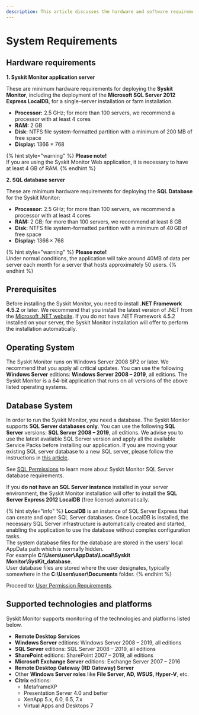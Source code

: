 ```yaml
---
description: This article discusses the hardware and software requirements that are necessary in order to install the Syskit Monitor.
---
```


# System Requirements

## Hardware requirements

**1. Syskit Monitor application server**

These are minimum hardware requirements for deploying the **Syskit Monitor**, including the deployment of the **Microsoft SQL Server 2012 Express LocalDB**, for a single-server installation or farm installation.

* **Processor:** 2.5 GHz; for more than 100 servers, we recommend a processor with at least 4 cores
* **RAM:** 2 GB
* **Disk:** NTFS file system-formatted partition with a minimum of 200 MB of free space
* **Display:** 1366 × 768

{% hint style="warning" %}
**Please note!**  
If you are using the Syskit Monitor Web application, it is necessary to have at least 4 GB of RAM.
{% endhint %}

**2. SQL database server**

These are minimum hardware requirements for deploying the **SQL Database** for the Syskit Monitor:

* **Processor:** 2.5 GHz; for more than 100 servers, we recommend a processor with at least 4 cores
* **RAM:** 2 GB; for more than 100 servers, we recommend at least 8 GB
* **Disk:** NTFS file system-formatted partition with a minimum of 40 GB of free space
* **Display:** 1366 × 768

{% hint style="warning" %}
**Please note!**  
Under normal conditions, the application will take around 40MB of data per server each month for a server that hosts approximately 50 users.
{% endhint %}

## Prerequisites

Before installing the Syskit Monitor, you need to install **.NET Framework 4.5.2** or later. We recommend that you install the latest version of .NET from the [Microsoft .NET website](https://www.microsoft.com/NET/). If you do not have .NET Framework 4.5.2 installed on your server, the Syskit Monitor installation will offer to perform the installation automatically.

## Operating System

The Syskit Monitor runs on Windows Server 2008 SP2 or later. We recommend that you apply all critical updates. You can use the following **Windows Server** editions: **Windows Server 2008 – 2019**, all editions. The Syskit Monitor is a 64-bit application that runs on all versions of the above listed operating systems.

## Database System

In order to run the Syskit Monitor, you need a database. The Syskit Monitor supports **SQL Server databases only**. You can use the following **SQL Server** versions: **SQL Server 2008 – 2019**, all editions. We advise you to use the latest available SQL Server version and apply all the available Service Packs before installing our application. If you are moving your existing SQL server database to a new SQL server, please follow the instructions in [this article](../how-to/move-database-to-new-server.md).

See [SQL Permissions](../installation-configuration/configuration-wizard/sql-permissions/create-sql-login.md) to learn more about Syskit Monitor SQL Server database requirements.

If you **do not have an SQL Server instance** installed in your server environment, the Syskit Monitor installation will offer to install the **SQL Server Express 2012 LocalDB** \(free license\) automatically.

{% hint style="info" %}
**LocalDB** is an instance of SQL Server Express that can create and open SQL Server databases. Once LocalDB is installed, the necessary SQL Server infrastructure is automatically created and started, enabling the application to use the database without complex configuration tasks.  
The system database files for the database are stored in the users’ local AppData path which is normally hidden.  
For example **C:\Users\user\AppData\Local\Syskit Monitor\SysKit\_database**.  
User database files are stored where the user designates, typically somewhere in the **C:\Users\user\Documents** folder.
{% endhint %}

Proceed to: [User Permission Requirements](user-permission-requirements.md).

## Supported technologies and platforms

Syskit Monitor supports monitoring of the technologies and platforms listed below.

* **Remote Desktop Services**
* **Windows Server** editions: Windows Server 2008 – 2019, all editions
* **SQL Server** editions: SQL Server 2008 – 2019, all editions
* **SharePoint** editions: SharePoint 2007 – 2019, all editions
* **Microsoft Exchange Server** editions: Exchange Server 2007 – 2016
* **Remote Desktop Gateway \(RD Gateway\) Server**
* Other **Windows Server roles** like **File Server, AD, WSUS, Hyper-V**, etc.
* **Citrix** editions:
  * MetaframeXP
  * Presentation Server 4.0 and better
  * XenApp 5.x, 6.0, 6.5, 7.x
  * Virtual Apps and Desktops 7

